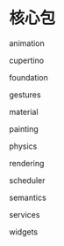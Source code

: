 # 核心包

animation

cupertino

foundation

gestures

material

painting

physics

rendering

scheduler

semantics

services

widgets
